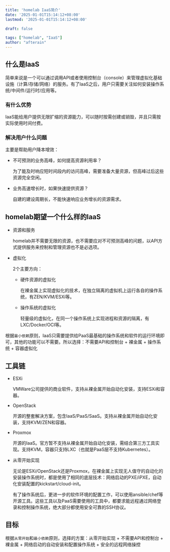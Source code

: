 ```yaml
---
title: 'homelab IaaS简介'
date: '2025-01-01T15:14:12+08:00'
lastmod: '2025-01-01T15:14:12+08:00'

draft: false

tags: ["homelab", "IaaS"]
author: "afterain"
---
```

## 什么是IaaS

简单来说是一个可以通过调用API或者使用控制台（console）来管理虚拟化基础设施（计算/存储/网络）的服务。有了IaaS之后，用户只需要关注如何安装操作系统/中间件/运行时/应用等。

### 有什么优势

IaaS能给用户提供无限扩缩的资源能力，可以随时按需创建或销毁，并且只需按实际使用时间付费。

### 解决用户什么问题

主要是帮助用户降本增效：

- 不可预测的业务高峰，如何提高资源利用率？

    为了能及时响应短时间段内的访问高峰，需要准备大量资源，但高峰过后这些资源完全空闲。

- 业务高速增长时，如果快速提供资源？

    自建的建设周期长，不能快速响应业务增长的资源需求。

##  homelab期望一个什么样的IaaS

- 资源和服务

	homelab并不需要无限的资源，也不需要应对不可预测高峰的问题，以API方式提供服务来控制和管理资源也不是必选项。

- 虚拟化

	2个主要方向：

	- 硬件资源的虚拟化

		在裸金属上实现虚拟化的技术，在独立隔离的虚拟机上运行各自的操作系统，有ZEN/KVM/ESXi等。

	- 操作系统的虚拟化

		轻量级的虚拟化，在同一个操作系统上实现进程和资源的隔离，有LXC/Docker/OCI等。

根据`最小依赖`原则，IaaS只需要提供给PaaS最基础的操作系统和软件的运行环境即可，其他的功能可以不需要。所以选择：不需要API和控制台 + 裸金属 + 操作系统 + 容器虚拟化

## 工具链

- ESXi

	VMWare公司提供的商业软件，支持从裸金属开始自动化安装，支持ESXi和容器。

- OpenStack

	开源的整套解决方案，包含IaaS/PaaS/SaaS。支持从裸金属开始自动化安装，支持KVM/ZEN和容器。

- Proxmox

	开源的IaaS。官方暂不支持从裸金属开始自动化安装，需结合第三方工具实现。支持KVM，容器只支持LXC（也就是PaaS层不支持Kubernetes）。

- 从零开始实现

	无论是ESXi/OpenStack还是Proxmox，在裸金属上实现无人值守的自动化的安装操作系统时，都是使用了相同的底层技术：网络启动的PXE/iPXE，自动化安装配置的kickstart/cloud-init。

	有了操作系统后，更进一步的软件环境的配置工作，可以使用ansible/chef等开源工具。这些工具以及PaaS需要使用的工具中，都要求能远程通过网络登录和控制操作系统，绝大部分都使用安全可靠的SSH协议。

## 目标

根据`从零开始`和`最小依赖`原则，选择的方案：从零开始实现 + 不需要API和控制台 + 裸金属 + 网络启动的自动安装和配置操作系统 + 安全的远程网络操控
